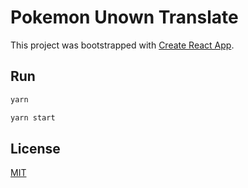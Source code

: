 # Pokemon Unown Translate

This project was bootstrapped with [Create React App](https://github.com/facebook/create-react-app).

## Run

```sh
yarn
```

```sh
yarn start
```

## License

[MIT](http://opensource.org/licenses/MIT)
